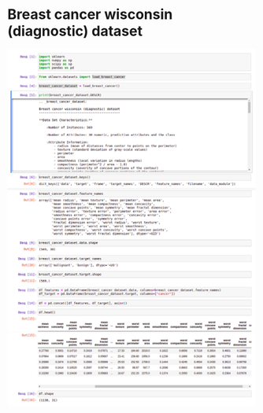 # Breast cancer wisconsin (diagnostic) dataset

![screen](screen1.png)
![screen](screen2.png)
![screen](screen3.png)
